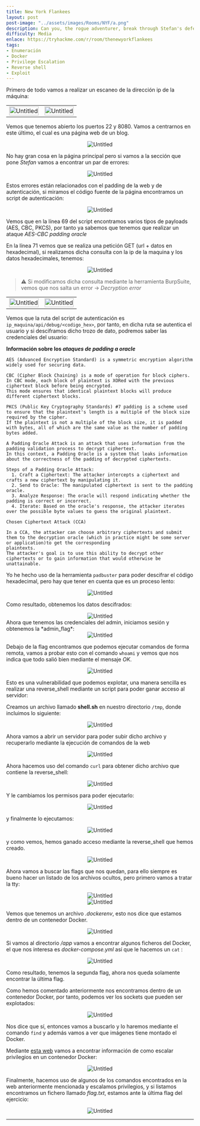 ```yaml
---
title: New York Flankees
layout: post
post-image: "../assets/images/Rooms/NYF/a.png"
description: Can you, the rogue adventurer, break through Stefan's defences to take control of his blog?
difficulty: Media
enlace: https://tryhackme.com/r/room/thenewyorkflankees
tags:
- Enumeración
- Docker
- Privilege Escalation
- Reverse shell
- Exploit
---
```


Primero de todo vamos a realizar un escaneo de la dirección ip de la máquina:
<div style="text-align: center; ">
  <table>
    <tr>
      <td>
        <div style="text-align: center; ">
          <img src="../assets/images/Rooms/NYF/Untitled.png" alt="Untitled" onclick="openModal(this.src)" style="width:100%; max-width:800px;" />
        </div>
      </td>
      <td>
        <div style="text-align: center; ">
          <img src="../assets/images/Rooms/NYF/Untitled 1.png" alt="Untitled" onclick="openModal(this.src)" style="width:100%; max-width:800px;" />
        </div>
      </td>
    </tr>
  </table>
</div>

Vemos que tenemos abierto los puertos 22 y 8080. Vamos a centrarnos en este último, el cual es una página web de un blog.

<div style="text-align: center; ">
  <img src="../assets/images/Rooms/NYF/Screenshot_2024-07-26_at_18.16.42_(2).png" alt="Untitled" onclick="openModal(this.src)" />
</div>

No hay gran cosa en la página principal pero si vamos a la sección que pone *Stefan* vamos a encontrar un par de errores:

<div style="text-align: center; ">
  <img src="../assets/images/Rooms/NYF/Untitled 2.png" alt="Untitled" onclick="openModal(this.src)" />
</div>

Estos errores están relacionados con el padding de la web y de autenticación, si miramos el código fuente de la página encontramos un script de autenticación:

<div style="text-align: center; ">
  <img src="../assets/images/Rooms/NYF/Untitled 3.png" alt="Untitled" onclick="openModal(this.src)" />
</div>

Vemos que en la línea 69 del script encontramos varios tipos de payloads (AES, CBC, PKCS), por tanto ya sabemos que tenemos que realizar un ataque *AES-CBC padding oracle*

En la línea 71 vemos que se realiza una petición GET (url + datos en hexadecimal), si realizamos dicha consulta con la ip de la maquina y los datos hexadecimales, tenemos:

<div style="text-align: center; ">
  <img src="../assets/images/Rooms/NYF/Untitled 4.png" alt="Untitled" onclick="openModal(this.src)" />
</div>

> ⚠️ Si modificamos dicha consulta mediante la herramienta BurpSuite, vemos que nos salta un error → *Decryption error*

<div style="text-align: center;">
  <table>
    <tr>
      <td>
        <div style="text-align: center; ">
          <img src="../assets/images/Rooms/NYF/Untitled 5.png" alt="Untitled" onclick="openModal(this.src)" style="width:100%; max-width:650px;" />
        </div>
      </td>
      <td>
        <div style="text-align: center; ">
          <img src="../assets/images/Rooms/NYF/Untitled 6.png" alt="Untitled" onclick="openModal(this.src)" style="width:100%; max-width:900px;" />
        </div>
      </td>
    </tr>
  </table>
</div>

Vemos que la ruta del script de autenticación es `ip_maquina/api/debug/<codigo_hex>`, por tanto, en dicha ruta se autentica el usuario y si desciframos dicho trozo de dato, podremos saber las credenciales del usuario:

**Información sobre los *ataques de padding a oracle***
>  
    AES (Advanced Encryption Standard) is a symmetric encryption algorithm widely used for securing data.
    
    CBC (Cipher Block Chaining) is a mode of operation for block ciphers. 
    In CBC mode, each block of plaintext is XORed with the previous ciphertext block before being encrypted.
    This mode ensures that identical plaintext blocks will produce different ciphertext blocks.
    
    PKCS (Public Key Cryptography Standards) #7 padding is a scheme used to ensure that the plaintext's length is a multiple of the block size required by the cipher.
    If the plaintext is not a multiple of the block size, it is padded with bytes, all of which are the same value as the number of padding bytes added.
    
    A Padding Oracle Attack is an attack that uses information from the padding validation process to decrypt ciphertext.
    In this context, a Padding Oracle is a system that leaks information about the correctness of the padding of decrypted ciphertexts.
    
    Steps of a Padding Oracle Attack:
      1. Craft a Ciphertext: The attacker intercepts a ciphertext and crafts a new ciphertext by manipulating it.
      2. Send to Oracle: The manipulated ciphertext is sent to the padding oracle.
      3. Analyze Response: The oracle will respond indicating whether the padding is correct or incorrect.
      4. Iterate: Based on the oracle's response, the attacker iterates over the possible byte values to guess the original plaintext.
    
    Chosen Ciphertext Attack (CCA)
    
    In a CCA, the attacker can choose arbitrary ciphertexts and submit them to the decryption oracle (which in practice might be some server or application)to get the corresponding
    plaintexts. 
    The attacker's goal is to use this ability to decrypt other ciphertexts or to gain information that would otherwise be unattainable.
    
Yo he hecho uso de la herramienta `padbuster` para poder descifrar el código hexadecimal, pero hay que tener en cuenta que es un proceso lento:

<div style="text-align: center; ">
    <img src="../assets/images/Rooms/NYF/Untitled 7.png" alt="Untitled" onclick="openModal(this.src)" />
</div>

Como resultado, obtenemos los datos descifrados:

<div style="text-align: center; ">
    <img src="../assets/images/Rooms/NYF/Screenshot_2024-07-26_at_19.42.04.png" alt="Untitled" onclick="openModal(this.src)" />
</div>
Ahora que tenemos las credenciales del admin, iniciamos sesión y obtenemos la *admin_flag*:

<div style="text-align: center; ">
    <img src="../assets/images/Rooms/NYF/Untitled 8.png" alt="Untitled" onclick="openModal(this.src)" />
</div>

Debajo de la flag encontramos que podemos ejecutar comandos de forma remota, vamos a probar esto con el comando `whoami` y vemos que nos indica que todo salió bien mediante el mensaje *OK*.

<div style="text-align: center; ">
    <img src="../assets/images/Rooms/NYF/Untitled 9.png" alt="Untitled" onclick="openModal(this.src)" />
</div>

Esto es una vulnerabilidad que podemos explotar, una manera sencilla es realizar una reverse_shell mediante un script para poder ganar acceso al servidor:

Creamos un archivo llamado **shell.sh** en nuestro directorio `/tmp`, donde incluimos lo siguiente:

<div style="text-align: center; ">
    <img src="../assets/images/Rooms/NYF/Untitled 10.png" alt="Untitled" onclick="openModal(this.src)" />
</div>

Ahora vamos a abrir un servidor para poder subir dicho archivo y recuperarlo mediante la ejecución de comandos de la web

<div style="text-align: center; ">
    <img src="../assets/images/Rooms/NYF/Untitled 11.png" alt="Untitled" onclick="openModal(this.src)" />
</div>

Ahora hacemos uso del comando `curl` para obtener dicho archivo que contiene la reverse_shell:

<div style="text-align: center; ">
    <img src="../assets/images/Rooms/NYF/Untitled 12.png" alt="Untitled" onclick="openModal(this.src)" />
</div>

Y le cambiamos los permisos para poder ejecutarlo:

<div style="text-align: center; ">
    <img src="../assets/images/Rooms/NYF/Screenshot_2024-07-26_at_20.23.40.png" alt="Untitled" onclick="openModal(this.src)" />
</div>

y finalmente lo ejecutamos:

<div style="text-align: center; ">
    <img src="../assets/images/Rooms/NYF/Screenshot_2024-07-26_at_20.24.01.png" alt="Untitled" onclick="openModal(this.src)" />
</div>

y como vemos, hemos ganado acceso mediante la reverse_shell que hemos creado.

<div style="text-align: center; ">
    <img src="../assets/images/Rooms/NYF/Screenshot_2024-07-26_at_20.24.16.png" alt="Untitled" onclick="openModal(this.src)" />
</div>

Ahora vamos  a buscar las flags que nos quedan, para ello siempre es bueno hacer un listado de los archivos ocultos, pero primero vamos a tratar la tty:

<div style="text-align: center; ">
    <img src="../assets/images/Rooms/NYF/Screenshot_2024-07-26_at_20.27.57.png" alt="Untitled" onclick="openModal(this.src)" />
</div>

<div style="text-align: center; ">
    <img src="../assets/images/Rooms/NYF/Screenshot_2024-07-26_at_20.29.36.png" alt="Untitled" onclick="openModal(this.src)" />
</div>

Vemos que tenemos un archivo *.dockerenv*, esto nos dice que estamos dentro de un contenedor Docker. 

<div style="text-align: center; ">
    <img src="../assets/images/Rooms/NYF/Screenshot_2024-07-26_at_20.29.53.png" alt="Untitled" onclick="openModal(this.src)" />
</div>

Si vamos al directorio */app* vamos a encontrar algunos ficheros del Docker, el que nos interesa es *docker-compose.yml* así que le hacemos un `cat` :
<div style="text-align: center; ">
    <img src="../assets/images/Rooms/NYF/Screenshot_2024-07-26_at_20.34.12.png" alt="Untitled" onclick="openModal(this.src)" />
</div>

Como resultado, tenemos la segunda flag, ahora nos queda solamente encontrar la última flag.

Como hemos comentado anteriormente nos encontramos dentro de un contenedor Docker, por tanto, podemos ver los sockets que pueden ser explotados:

<div style="text-align: center; ">
    <img src="../assets/images/Rooms/NYF/Untitled 13.png" alt="Untitled" onclick="openModal(this.src)" />
</div>

Nos dice que sí, entonces vamos a buscarlo y lo haremos mediante el comando `find` y además vamos a ver que imágenes tiene montado el Docker.

Mediante [esta web](https://book.hacktricks.xyz/linux-hardening/privilege-escalation/docker-security/docker-breakout-privilege-escalation#mounted-docker-socket-escape) vamos a encontrar información de como escalar privilegios en un contenedor Docker:

<div style="text-align: center; ">
    <img src="../assets/images/Rooms/NYF/Screenshot_2024-07-26_at_20.43.40.png" alt="Untitled" onclick="openModal(this.src)" />
</div>

 Finalmente, hacemos uso de algunos de los comandos encontrados en la web anteriormente mencionada y escalamos privilegios, y si listamos encontramos un fichero llamado *flag.txt*, estamos ante la última flag del ejercicio:

<div style="text-align: center; ">
    <img src="../assets/images/Rooms/NYF/Untitled 14.png" alt="Untitled" onclick="openModal(this.src)" />
</div>

---